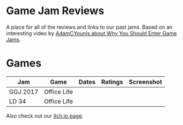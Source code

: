 # Game Jam Reviews

A place for all of the reviews and links to our past jams.  Based on an interesting video by [AdamCYounis about Why You Should Enter Game Jams](https://youtu.be/Jmr05WqYoZk?t=999).

# Games

| Jam | Game | Dates | Ratings | Screenshot | 
| --- | --- | --- | --- | --- |
| GGJ 2017 | Office Life | | |
| LD 34 | Office Life | | |

Also check out our [itch.io page](https://bitdecaygames.itch.io/).
